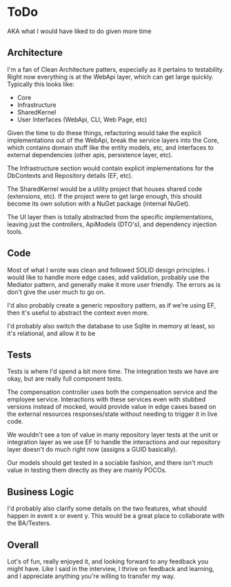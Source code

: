 # ToDo
AKA what I would have liked to do given more time

## Architecture
I'm a fan of Clean Architecture patters, especially as it pertains to testability.
Right now everything is at the WebApi layer, which can get large quickly. 
Typically this looks like:
* Core
* Infrastructure
* SharedKernel
* User Interfaces (WebApi, CLI, Web Page, etc)

Given the time to do these things, refactoring would take the explicit implementations out of the WebApi,
break the service layers into the Core, which contains domain stuff like the entity models, etc, and interfaces
to external dependencies (other apis, persistence layer, etc). 

The Infrastructure section would contain explicit implementations for the DbContexts and Repository details (EF, etc).

The SharedKernel would be a utility project that houses shared code (extensions, etc). If the project were to get large enough, this should become its own solution with a NuGet package (internal NuGet).

The UI layer then is totally abstracted from the specific implementations, leaving just the controllers, ApiModels (DTO's), and dependency injection tools.

## Code

Most of what I wrote was clean and followed SOLID design principles. I would like to handle more edge cases, add validation, probably use the Mediator pattern, and generally make it more user friendly. The errors as is don't give the user much to go on.

I'd also probably create a generic repository pattern, as if we're using EF, then it's useful to abstract the context even more.

I'd probably also switch the database to use Sqlite in memory at least, so it's relational, and allow it to be 

## Tests

Tests is where I'd spend a bit more time. The integration tests we have are okay, but are really full component tests.

The compensation controller uses both the compensation service and the employee service. Interactions with these services even with stubbed versions instead of mocked, would provide value in edge cases based on the external resources responses/state without needing to trigger it in live code.

We wouldn't see a ton of value in many repository layer tests at the unit or integration layer as we use EF to handle the interactions and our repository layer doesn't do much right now (assigns a GUID basically).

Our models should get tested in a sociable fashion, and there isn't much value in testing them directly as they are mainly POCOs.

## Business Logic

I'd probably also clarify some details on the two features, what should happen in event x or event y. This would be a great place to collaborate with the BA/Testers.

## Overall

Lot's of fun, really enjoyed it, and looking forward to any feedback you might have. Like I said in the interview, I thrive on feedback and learning, and I appreciate anything you're willing to transfer my way.